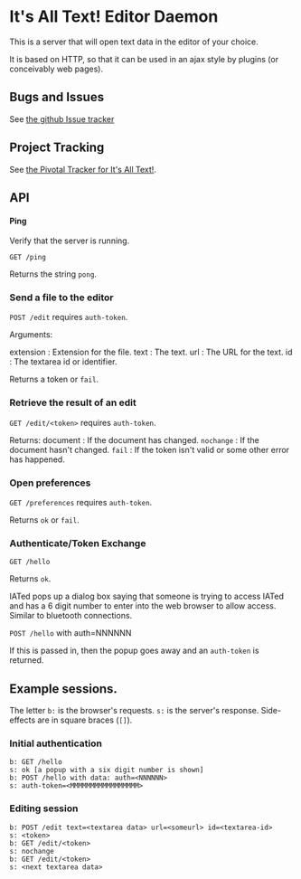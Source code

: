 # It's All Text! Editor Daemon

This is a server that will open text data in the editor of your
choice.

It is based on HTTP, so that it can be used in an ajax style by
plugins (or conceivably web pages).

## Bugs and Issues

See [the github Issue tracker](https://github.com/docwhat/iated/issues)

## Project Tracking

See
[the Pivotal Tracker for It's All Text!](https://www.pivotaltracker.com/projects/178151).

## API

#### Ping

Verify that the server is running.

`GET /ping`

Returns the string `pong`.

### Send a file to the editor

`POST /edit` requires `auth-token`.

Arguments:

extension
: Extension for the file.
text
: The text.
url
: The URL for the text.
id
: The textarea id or identifier.

Returns a token or `fail`.

### Retrieve the result of an edit

`GET /edit/<token>` requires `auth-token`.

Returns:
document
: If the document has changed.
`nochange`
: If the document hasn't changed.
`fail`
: If the token isn't valid or some other error has happened.

### Open preferences

`GET /preferences` requires `auth-token`.

Returns `ok` or `fail`.

### Authenticate/Token Exchange

`GET /hello`

Returns `ok`.

IATed pops up a dialog box saying that someone is trying to access
IATed and has a 6 digit number to enter into the web browser to allow
access.  Similar to bluetooth connections.

`POST /hello` with auth=NNNNNN

If this is passed in, then the popup goes away and an `auth-token` is
returned.

## Example sessions.

The letter `b:` is the browser's requests. `s:` is the server's
response.  Side-effects are in square braces (`[]`).

### Initial authentication

    b: GET /hello
    s: ok [a popup with a six digit number is shown]
    b: POST /hello with data: auth=<NNNNNN>
    s: auth-token=<MMMMMMMMMMMMMMMMM>

### Editing session

    b: POST /edit text=<textarea data> url=<someurl> id=<textarea-id>
    s: <token>
    b: GET /edit/<token>
    s: nochange
    b: GET /edit/<token>
    s: <next textarea data>

